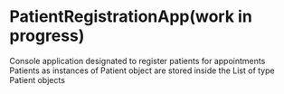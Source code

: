# PatientRegistrationApp(work in progress)
Console application designated to register patients for appointments
Patients as instances of Patient object are stored inside the List of type Patient objects

